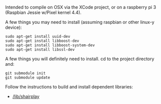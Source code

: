 
Intended to compile on OSX via the XCode project, or on a raspberry pi 3 (Raspbian Jessie w/Pixel kernel 4.4).

A few things you may need to install (assuming raspbian or other linux-y device):

```
sudo apt-get install uuid-dev
sudo apt-get install libboost-dev
sudo apt-get install libboost-system-dev
sudo apt-get install libssl-dev
```

A few things you will definitely need to install. cd to the project directory and:

```
git submodule init
git submodule update
```

Follow the instructions to build and install dependent libraries:

- [/lib/shairplay](https://github.com/juhovh/shairplay)


